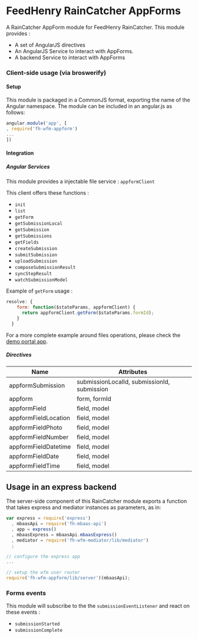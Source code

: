 # FeedHenry RainCatcher AppForms

A RainCatcher AppForm module for FeedHenry RainCatcher. This module provides :

- A set of AngularJS directives
- An AngularJS Service to interact with AppForms.
- A backend Service to interact with AppForms

### Client-side usage (via broswerify)

#### Setup
This module is packaged in a CommonJS format, exporting the name of the Angular namespace.  The module can be included in an angular.js as follows:

```javascript
angular.module('app', [
, require('fh-wfm-appform')
...
])
```

#### Integration

##### Angular Services

This module provides a injectable file service : `appformClient`

This client offers these functions :

* `init`
* `list`
* `getForm`
* `getSubmissionLocal`
* `getSubmission`
* `getSubmissions`
* `getFields`
* `createSubmission`
* `submitSubmission`
* `uploadSubmission`
* `composeSubmissionResult`
* `syncStepResult`
* `watchSubmissionModel`

Example of `getForm` usage :

```javascript
resolve: {
    form: function($stateParams, appformClient) {
      return appformClient.getForm($stateParams.formId);
    }
  }
```

For a more complete example around files operations, please check the [demo portal app](https://github.com/feedhenry-raincatcher/raincatcher-demo-portal/blob/master/src/app/appform/appform.js).

##### Directives

| Name | Attributes |
| ---- | ----------- |
| appformSubmission | submissionLocalId, submissionId, submission |
| appform | form, formId |
| appformField | field, model |
| appformFieldLocation | field, model |
| appformFieldPhoto | field, model |
| appformFieldNumber | field, model |
| appformFieldDatetime | field, model |
| appformFieldDate | field, model |
| appformFieldTime | field, model |

## Usage in an express backend

The server-side component of this RainCatcher module exports a function that takes express and mediator instances as parameters, as in:

```javascript
var express = require('express')
  , mbaasApi = require('fh-mbaas-api')
  , app = express()
  , mbaasExpress = mbaasApi.mbaasExpress()
  , mediator = require('fh-wfm-mediator/lib/mediator')
  ;

// configure the express app
...

// setup the wfm user router
require('fh-wfm-appform/lib/server')(mbaasApi);

```

### Forms events

This module will subscribe to the the `submissionEventListener` and react on these events :

- `submissionStarted`
- `submissionComplete`
